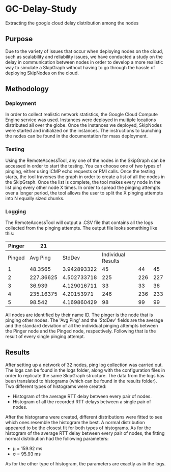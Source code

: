 # GC-Delay-Study
Extracting the google cloud delay distribution among the nodes

## Purpose
Due to the variety of issues that occur when deploying nodes on the cloud, such as scalability and reliability issues, we have conducted a study on the delay in communication between nodes in order to develop a more realistic way to simulate a SkipGraph without having to go through the hassle of deploying SkipNodes on the cloud.

## Methodology

### Deployment
In order to collect realistic network statistics, the Google Cloud Compute Engine service was used. Instances were deployed in multiple locations distributed all over the globe. Once the instances we deployed, SkipNodes were started and initialized on the instances. The instructions to launching the nodes can be found in the documentation for mass deployment.

### Testing 
Using the RemoteAccessTool, any one of the nodes in the SkipGraph can be accessed in order to start the testing. You can choose one of two types of pinging, either using ICMP echo requests or RMI calls. Once the testing starts, the tool traverses the graph in order to create a list of all the nodes in the SkipGraph. Once the list is complete, the tool makes every node in the list ping every other node X times. In order to spread the pinging attempts over a longer period, the tool allows the user to split the X pinging attempts into N equally sized chunks.

### Logging
The RemoteAccessTool will output a .CSV file that contains all the logs collected from the pinging attempts. The output file looks something like this:

|Pinger| 21 | | | | |
|--|--|--|--|--|--|
| Pinged | Avg Ping | StdDev | Individual Results |  |
| 1 | 48.3565 | 3.942893322 | 45 | 44 | 45 | 44 | 52 | 51 |
| 2 | 227.36625 | 4.502733718 | 225 | 226 | 227 | 227 | 226 | 225 |
| 3 | 36.939 | 4.129016711 | 33 | 33 | 36 | 37 | 76 | 37 |
| 4 | 235.16375 | 4.20153971 | 246 | 236 | 233 | 233 | 230 | 229 |
| 5 | 98.542 | 4.169860429 | 98 | 99 | 99 | 99 | 101 | 101 |

All nodes are identified by their name ID. The pinger is the node that is pinging other nodes. The 'Avg Ping' and the 'StdDev' fields are the average and the standard deviation of all the individual pinging attempts between the Pinger node and the Pinged node, respectively. Following that is the result of every single pinging attempt.

## Results
After setting up a network of 32 nodes, ping log collection was carried out. The logs can be found in the logs folder, along with the configuration files in order to replicate the same SkipGraph structure. The data from the logs has been translated to histograms (which can be found in the results folder). Two different types of histograms were created:

 - Histogram of the average RTT delay between every pair of nodes.
 - Histogram of all the recorded RTT delays between a single pair of nodes.

After the histograms were created, different distributions were fitted to see which ones resemble the histogram the best. A normal distribution appeared to be the closest fit for both types of histograms. As for the histogram of the average RTT delay between every pair of nodes, the fitting normal distribution had the following parameters:
- μ = 159.92 ms
- σ = 95.93 ms

As for the other type of histogram, the parameters are exactly as in the logs.


  
